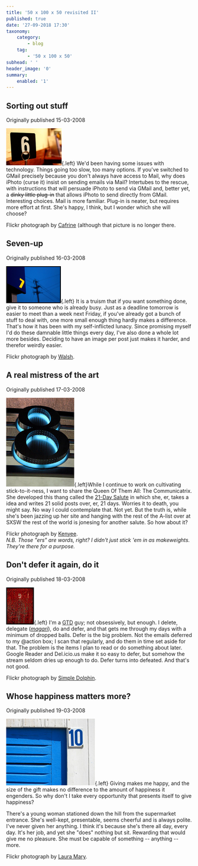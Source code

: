 ```yaml
---
title: '50 x 100 x 50 revisited II'
published: true
date: '27-09-2018 17:30'
taxonomy:
    category:
        - blog
    tag:
        - '50 x 100 x 50'
subhead: ' '
header_image: '0'
summary:
    enabled: '1'
---
```


## Sorting out stuff

Originally published 15-03-2008

![](625616214-d23d31b126-m1.jpg){.left} We'd been having some issues with technology. Things going too slow, too many options. If you've switched to GMail precisely because you don't always have access to Mail, why does iPhoto (curse it) insist on sending emails via Mail? Intertubes to the rescue, with instructions that will persuade iPhoto to send via GMail and, better yet, a ~~dinky little plug-in~~ that allows iPhoto to send directly from GMail. Interesting choices. Mail is more familiar. Plug-in is neater, but requires more effort at first. She's happy, I think, but I wonder which she will choose?

Flickr photograph by [Cafrine](https://www.flickr.com/photos/cafrine/) (although that picture is no longer there.

## Seven-up

Originally published 16-03-2008

![](390651391-dc79863ae0-m.jpg){.left} It is a truism that if you want something done, give it to someone who is already busy. Just as a deadline tomorrow is easier to meet than a week next Friday, if you've already got a bunch of stuff to deal with, one more small enough thing hardly makes a difference. That's how it has been with my self-inflicted lunacy. Since promising myself I'd do these damnable little things every day, I've also done a whole lot more besides. Deciding to have an image per post just makes it harder, and therefor weirdly easier.

Flickr photograph by [Walsh](http://flickr.com/photos/radiofree/390651391/).

## A real mistress of the art

Originally published 17-03-2008

![](6400426_79adf2568c_m.jpg){.left}While I continue to work on cultivating stick-to-it-ness, I want to share the Queen Of Them All: The Communicatrix. She developed this thang called the [21-Day Salute](http://www.communicatrix.com/21-day-salutes) in which she, er, takes a idea and writes 21 solid posts over, er, 21 days. Worries it to death, you might say. No way I could contemplate that. Not yet. But the truth is, while she's been jazzing up her site and hanging with the rest of the A-list over at SXSW the rest of the world is jonesing for another salute. So how about it?

Flickr photograph by [Kenyee](http://flickr.com/photos/kenyee/6400426/).   
_N.B. Those "ers" are words, right? I didn't just stick 'em in as makeweights. They're there for a purpose._

## Don't defer it again, do it

Originally published 18-03-2008

![](519191994-e7d407b117-t.jpg){.left} I'm a [GTD](http://www.davidco.com/) guy; not obsessively, but enough. I delete, delegate (_[magari](http://www.wordreference.com/iten/magari)_), do and defer, and that gets me through my days with a minimum of dropped balls. Defer is the big problem. Not the emails deferred to my @action box; I scan that regularly, and do them in time set aside for that. The problem is the items I plan to read or do something about later. Google Reader and Del.icio.us make it so easy to defer, but somehow the stream seldom dries up enough to do. Defer turns into defeated. And that's not good.

Flickr photograph by [Simple Dolphin](http://flickr.com/photos/yanbing/519191994/).

## Whose happiness matters more?

Originally published 19-03-2008

![](220251479_1399673fdd_m.jpg){.left} Giving makes me happy, and the size of the gift makes no difference to the amount of happiness it engenders. So why don't I take every opportunity that presents itself to give happiness?

There's a young woman stationed down the hill from the supermarket entrance. She's well-kept, presentable, seems cheerful and is always polite. I've never given her anything. I think it's because she's there all day, every day. It's her job, and yet she "does" nothing but sit. Rewarding that would give me no pleasure. She must be capable of something -- anything -- more.

Flickr photograph by [Laura Mary](http://flickr.com/photos/lauramary/220251479/).